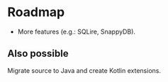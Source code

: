 Roadmap
=======
* More features (e.g.: SQLire, SnappyDB).

Also possible
-------------
Migrate source to Java and create Kotlin extensions.